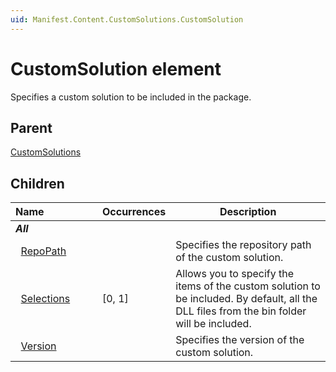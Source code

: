 ```yaml
---
uid: Manifest.Content.CustomSolutions.CustomSolution
---
```


# CustomSolution element

Specifies a custom solution to be included in the package.

## Parent

[CustomSolutions](xref:Manifest.Content.CustomSolutions)

## Children

|Name&nbsp;&nbsp;&nbsp;&nbsp;&nbsp;&nbsp;&nbsp;&nbsp;&nbsp;&nbsp;&nbsp;&nbsp;&nbsp;&nbsp;&nbsp;&nbsp;&nbsp;&nbsp;|Occurrences|Description|
|--- |--- |--- |
|***All***|||
|&nbsp;&nbsp;[RepoPath](xref:Manifest.Content.CustomSolutions.CustomSolution.RepoPath)||Specifies the repository path of the custom solution.|
|&nbsp;&nbsp;[Selections](xref:Manifest.Content.CustomSolutions.CustomSolution.Selections)|[0, 1]|Allows you to specify the items of the custom solution to be included. By default, all the DLL files from the bin folder will be included.|
|&nbsp;&nbsp;[Version](xref:Manifest.Content.CustomSolutions.CustomSolution.Version)||Specifies the version of the custom solution.|
